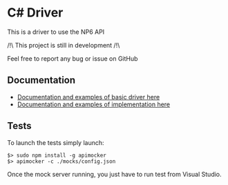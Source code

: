 # C# Driver

This is a driver to use the NP6 API

/!\ This project is still in development /!\

Feel free to report any bug or issue on GitHub

## Documentation
- [Documentation and examples of basic driver here](./Driver/README.md)
- [Documentation and examples of implementation here](./Driver/Implementation/README.md)

## Tests

To launch the tests simply launch:

```shell
$> sudo npm install -g apimocker
$> apimocker -c ./mocks/config.json
```

Once the mock server running, you just have to run test from Visual Studio.
